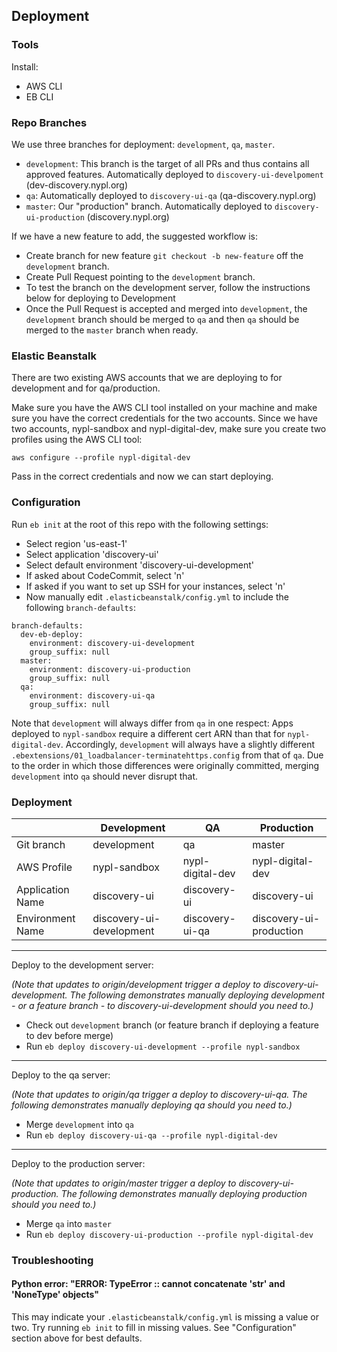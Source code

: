 ## Deployment

### Tools
Install:
* AWS CLI
* EB CLI

### Repo Branches
We use three branches for deployment: `development`, `qa`, `master`.

- `development`: This branch is the target of all PRs and thus contains all approved features. Automatically deployed to `discovery-ui-develpoment` (dev-discovery.nypl.org)
- `qa`: Automatically deployed to `discovery-ui-qa` (qa-discovery.nypl.org)
- `master`: Our "production" branch. Automatically deployed to `discovery-ui-production` (discovery.nypl.org)

If we have a new feature to add, the suggested workflow is:
- Create branch for new feature `git checkout -b new-feature` off the `development` branch.
- Create Pull Request pointing to the `development` branch.
- To test the branch on the development server, follow the instructions below for deploying to Development
- Once the Pull Request is accepted and merged into `development`, the `development` branch should be
merged to `qa` and then `qa` should be merged to the `master` branch when ready.

### Elastic Beanstalk
There are two existing AWS accounts that we are deploying to for development and for qa/production.

Make sure you have the AWS CLI tool installed on your machine and make sure you have the correct credentials for the two accounts. Since we have two accounts, nypl-sandbox and nypl-digital-dev, make sure you create two profiles using the AWS CLI tool:

    aws configure --profile nypl-digital-dev

Pass in the correct credentials and now we can start deploying.

### Configuration

Run `eb init` at the root of this repo with the following settings:
 - Select region 'us-east-1'
 - Select application 'discovery-ui'
 - Select default environment 'discovery-ui-development'
 - If asked about CodeCommit, select 'n'
 - If asked if you want to set up SSH for your instances, select 'n'
 - Now manually edit `.elasticbeanstalk/config.yml` to include the following `branch-defaults`:
```
branch-defaults:
  dev-eb-deploy:
    environment: discovery-ui-development
    group_suffix: null
  master:
    environment: discovery-ui-production
    group_suffix: null
  qa:
    environment: discovery-ui-qa
    group_suffix: null
```

Note that `development` will always differ from `qa` in one respect: Apps deployed to `nypl-sandbox` require a different cert ARN than that for `nypl-digital-dev`. Accordingly, `development` will always have a slightly different `.ebextensions/01_loadbalancer-terminatehttps.config` from that of `qa`. Due to the order in which those differences were originally committed, merging `development` into `qa` should never disrupt that.

### Deployment

|                  | Development              | QA               | Production              |
| ---              | ---                      | ---              | ---                     |
| Git branch       | development              | qa               | master                  |
| AWS Profile      | nypl-sandbox             | nypl-digital-dev | nypl-digital-dev        |
| Application Name | discovery-ui             | discovery-ui     | discovery-ui            |
| Environment Name | discovery-ui-development | discovery-ui-qa  | discovery-ui-production |

----
Deploy to the development server:

_(Note that updates to origin/development trigger a deploy to discovery-ui-development. The following demonstrates manually deploying development - or a feature branch - to discovery-ui-development should you need to.)_

- Check out `development` branch (or feature branch if deploying a feature to dev before merge)
- Run `eb deploy discovery-ui-development --profile nypl-sandbox`

----
Deploy to the qa server:

_(Note that updates to origin/qa trigger a deploy to discovery-ui-qa. The following demonstrates manually deploying qa should you need to.)_

- Merge `development` into `qa`
- Run `eb deploy discovery-ui-qa --profile nypl-digital-dev`

----
Deploy to the production server:

_(Note that updates to origin/master trigger a deploy to discovery-ui-production. The following demonstrates manually deploying production should you need to.)_

- Merge `qa` into `master`
- Run `eb deploy discovery-ui-production --profile nypl-digital-dev`

### Troubleshooting

#### Python error: "ERROR: TypeError :: cannot concatenate 'str' and 'NoneType' objects"

This may indicate your `.elasticbeanstalk/config.yml` is missing a value or two. Try running `eb init` to fill in missing values. See "Configuration" section above for best defaults.
